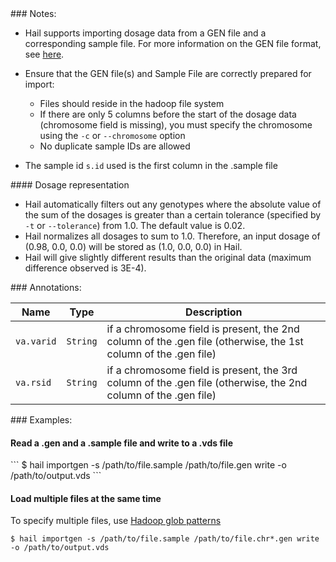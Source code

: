 <div class="cmdhead"></div>

<div class="description"></div>

<div class="synopsis"></div>

<div class="options"></div>

<div class="cmdsubsection">
### Notes:

 - Hail supports importing dosage data from a GEN file and a corresponding sample file. For more information on the GEN file format, see [here](http://www.stats.ox.ac.uk/%7Emarchini/software/gwas/file_format.html#mozTocId40300).

 - Ensure that the GEN file(s) and Sample File are correctly prepared for import:
    - Files should reside in the hadoop file system
    - If there are only 5 columns before the start of the dosage data (chromosome field is missing), you must specify the chromosome using the `-c` or `--chromosome` option
    - No duplicate sample IDs are allowed
 
 - The sample id `s.id` used is the first column in the .sample file
 
<a class="jumptarget" href="dosagefilters"></a> #### Dosage representation
 - Hail automatically filters out any genotypes where the absolute value of the sum of the dosages is greater than a certain tolerance (specified by `-t` or `--tolerance`) from 1.0. The default value is 0.02.
 - Hail normalizes all dosages to sum to 1.0. Therefore, an input dosage of (0.98, 0.0, 0.0) will be stored as (1.0, 0.0, 0.0) in Hail.
 - Hail will give slightly different results than the original data (maximum difference observed is 3E-4). 
</div>

<div class="cmdsubsection">
### Annotations:

Name | Type | Description
--- | :-: | ---
`va.varid` |   `String` | if a chromosome field is present, the 2nd column of the .gen file (otherwise, the 1st column of the .gen file)
`va.rsid`  |   `String` | if a chromosome field is present, the 3rd column of the .gen file (otherwise, the 2nd column of the .gen file)

</div>

<div class="cmdsubsection">
### Examples:

<h4 class="example">Read a .gen and a .sample file and write to a .vds file</h4>
``` 
$ hail importgen -s /path/to/file.sample /path/to/file.gen write -o /path/to/output.vds
```
  
<h4 class="example">Load multiple files at the same time</h4>

To specify multiple files, use [Hadoop glob patterns](intro.html#hadoopglob)
``` 
$ hail importgen -s /path/to/file.sample /path/to/file.chr*.gen write -o /path/to/output.vds
```
</div>